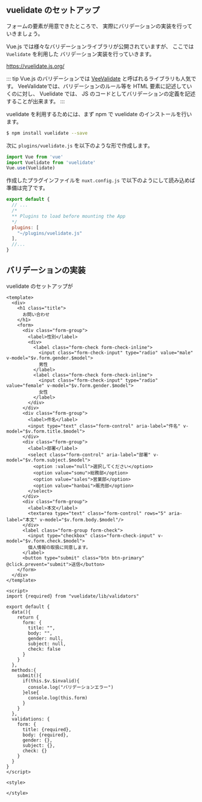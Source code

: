 ## vuelidate のセットアップ

フォームの要素が用意できたところで、
実際にバリデーションの実装を行っていきましょう。

Vue.js では様々なバリデーションライブラリが公開されていますが、
ここでは `Vuelidate` を利用した バリデーション実装を行っていきます。

https://vuelidate.js.org/

::: tip
Vue.js のバリデーションでは [VeeValidate](https://logaretm.github.io/vee-validate/) と呼ばれるライブラリも人気です。
VeeValidateでは、バリデーションのルール等を HTML 要素に記述していくのに対し、
Vuelidate では、 JS のコードとしてバリデーションの定義を記述することが出来ます。
:::


vuelidate を利用するためには、まず npm で vuelidate のインストールを行います。

```bash
$ npm install vuelidate --save
```

次に `plugins/vuelidate.js` を以下のような形で作成します。

```js
import Vue from 'vue'
import Vuelidate from 'vuelidate'
Vue.use(Vuelidate)
```

作成したプラグインファイルを `nuxt.config.js` で以下のようにして読み込めば準備は完了です。

```js
export default {
  // ...
  /*
  ** Plugins to load before mounting the App
  */
  plugins: [
    "~/plugins/vuelidate.js"
  ],
  //...
}
```

## バリデーションの実装

vuelidate のセットアップが

```vue
<template>
  <div>
    <h1 class="title">
      お問い合わせ
    </h1>
    <form>
      <div class="form-group">
        <label>性別</label>
        <div>
          <label class="form-check form-check-inline">
            <input class="form-check-input" type="radio" value="male" v-model="$v.form.gender.$model">
            男性
          </label>
          <label class="form-check form-check-inline">
            <input class="form-check-input" type="radio" value="female" v-model="$v.form.gender.$model">
            女性
          </label>
        </div>
      </div>
      <div class="form-group">
        <label>件名</label>
        <input type="text" class="form-control" aria-label="件名" v-model="$v.form.title.$model">
      </div>
      <div class="form-group">
        <label>部署</label>
        <select class="form-control" aria-label="部署" v-model="$v.form.subject.$model">
          <option :value="null">選択してください</option>
          <option value="somu">総務部</option>
          <option value="sales">営業部</option>
          <option value="hanbai">販売部</option>
        </select>
      </div>
      <div class="form-group">
        <label>本文</label>
        <textarea type="text" class="form-control" rows="5" aria-label="本文" v-model="$v.form.body.$model"/>
      </div>
      <label class="form-group form-check">
        <input type="checkbox" class="form-check-input" v-model="$v.form.check.$model">
        個人情報の取扱に同意します。
      </label>
      <button type="submit" class="btn btn-primary" @click.prevent="submit">送信</button>
    </form>
  </div>
</template>

<script>
import {required} from "vuelidate/lib/validators"

export default {
  data(){
    return {
      form: {
        title: "",
        body: "",
        gender: null,
        subject: null,
        check: false
      }
    }
  },
  methods:{
    submit(){
      if(this.$v.$invalid){
        console.log("バリデーションエラー")
      }else{
        console.log(this.form)
      }
    }
  },
  validations: {
    form: {
      title: {required},
      body: {required},
      gender: {},
      subject: {},
      check: {}
    }
  }
}
</script>

<style>

</style>

```
